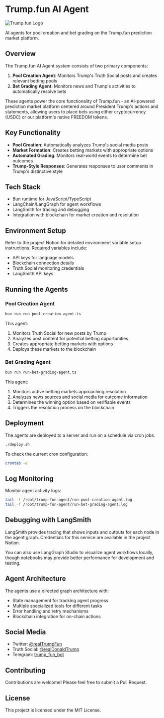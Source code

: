 # Trump.fun AI Agent

![Trump.fun Logo](https://fxewzungnacaxpsnowcu.supabase.co/storage/v1/object/public/trump-fun/logo/trump.fun.logo.jpg)

AI agents for pool creation and bet grading on the Trump.fun prediction market platform.

## Overview

The Trump.fun AI Agent system consists of two primary components:
1. **Pool Creation Agent**: Monitors Trump's Truth Social posts and creates relevant betting pools
2. **Bet Grading Agent**: Monitors news and Trump's activities to automatically resolve bets

These agents power the core functionality of Trump.fun - an AI-powered prediction market platform centered around President Trump's actions and statements, allowing users to place bets using either cryptocurrency (USDC) or our platform's native FREEDOM tokens.

## Key Functionality

- **Pool Creation**: Automatically analyzes Trump's social media posts
- **Market Formation**: Creates betting markets with appropriate options
- **Automated Grading**: Monitors real-world events to determine bet outcomes
- **Trump-Style Responses**: Generates responses to user comments in Trump's distinctive style

## Tech Stack

- Bun runtime for JavaScript/TypeScript
- LangChain/LangGraph for agent workflows
- LangSmith for tracing and debugging
- Integration with blockchain for market creation and resolution

## Environment Setup

Refer to the project Notion for detailed environment variable setup instructions. Required variables include:
- API keys for language models
- Blockchain connection details
- Truth Social monitoring credentials
- LangSmith API keys

## Running the Agents

### Pool Creation Agent

```bash
bun run run-pool-creation-agent.ts
```

This agent:
1. Monitors Truth Social for new posts by Trump
2. Analyzes post content for potential betting opportunities
3. Creates appropriate betting markets with options
4. Deploys these markets to the blockchain

### Bet Grading Agent

```bash
bun run run-bet-grading-agent.ts
```

This agent:
1. Monitors active betting markets approaching resolution
2. Analyzes news sources and social media for outcome information
3. Determines the winning option based on verifiable events
4. Triggers the resolution process on the blockchain

## Deployment

The agents are deployed to a server and run on a schedule via cron jobs:

```bash
./deploy.sh
```

To check the current cron configuration:
```bash
crontab -e
```

## Log Monitoring

Monitor agent activity logs:

```bash
tail -f /root/trump-fun-agent/run-pool-creation-agent.log
tail -f /root/trump-fun-agent/run-bet-grading-agent.log
```

## Debugging with LangSmith

LangSmith provides tracing that shows inputs and outputs for each node in the agent graph. Credentials for this service are available in the project Notion.

You can also use LangGraph Studio to visualize agent workflows locally, though notebooks may provide better performance for development and testing.

## Agent Architecture

The agents use a directed graph architecture with:
- State management for tracking agent progress
- Multiple specialized tools for different tasks
- Error handling and retry mechanisms
- Blockchain integration for on-chain actions

## Social Media

- Twitter: [@realTrumpFun](https://x.com/realTrumpFun)
- Truth Social: [@realDonaldTrump](https://truthsocial.com/@realDonaldTrump)
- Telegram: [trump_fun_bot](https://t.me/trump_fun_bot)

## Contributing

Contributions are welcome! Please feel free to submit a Pull Request.

## License

This project is licensed under the MIT License.
